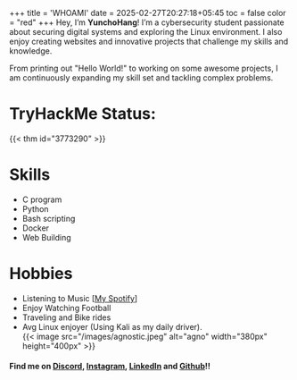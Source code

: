 +++
title = 'WHOAMI'
date = 2025-02-27T20:27:18+05:45
toc = false
color = "red"
+++
Hey, I’m __YunchoHang__! I’m a cybersecurity student passionate about securing digital systems and exploring the Linux environment. 
I also enjoy creating websites and innovative projects that challenge my skills and knowledge.

From printing out "Hello World!" to working on some awesome projects, I am continuously expanding my skill set 
and tackling complex problems.

# TryHackMe Status:
{{< thm id="3773290" >}}

# Skills
- C program
- Python
- Bash scripting
- Docker
- Web Building

# Hobbies
- Listening to Music [[My Spotify](https://open.spotify.com/playlist/3nbKCl2sIfnfwsKPLqVmZb?si=afca8c4068cb4349)] 
- Enjoy Watching Football 
- Traveling and Bike rides 
- Avg Linux enjoyer (Using Kali as my daily driver).  
{{< image src="/images/agnostic.jpeg" alt="agno" width="380px" height="400px" >}}

#### Find me on [Discord](thatguysbroke), [Instagram](https://www.instagram.com/yunchoohang/), [LinkedIn](https://www.linkedin.com/in/yunchohang/) and [Github](https://github.com/YunchoHang)!!

